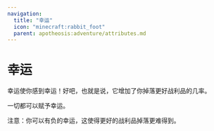 ```yaml
---
navigation:
  title: "幸运"
  icon: "minecraft:rabbit_foot"
  parent: apotheosis:adventure/attributes.md
---
```


# 幸运

<Color id="blue">幸运</Color>使你感到幸运！好吧，也就是说，它增加了你掉落更好战利品的几率。

一切都可以赋予幸运。

注意：你可以有负的幸运，这使得更好的战利品掉落更难得到。

